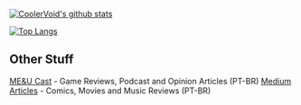 [![CoolerVoid's github stats](https://github-readme-stats.vercel.app/api?username=Toymak3r&show_icons=true&theme=vision-friendly-dark&count_private=true)](https://github.com/anuraghazra/github-readme-stats)

[![Top Langs](https://github-readme-stats.vercel.app/api/top-langs/?username=toymak3r&layout=compact)](https://github.com/anuraghazra/github-readme-stats)

## Other Stuff 

[ME&U Cast](https://www.menu.games) - Game Reviews, Podcast and Opinion Articles (PT-BR)
[Medium Articles](https://edwardfacundo.medium.com/) - Comics, Movies and Music Reviews (PT-BR)
